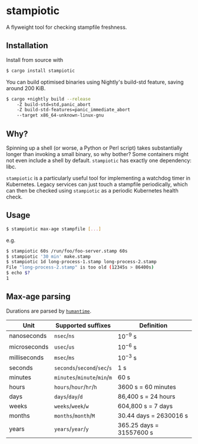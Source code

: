 # stampiotic

A flyweight tool for checking stampfile freshness.

## Installation

Install from source with

```bash
$ cargo install stampiotic
```

You can build optimised binaries using Nightly's build-std feature, saving
around 200&nbsp;KiB.

```bash
$ cargo +nightly build --release
    -Z build-std=std,panic_abort
    -Z build-std-features=panic_immediate_abort
    --target x86_64-unknown-linux-gnu
```

## Why?

Spinning up a shell (or worse, a Python or Perl script) takes substantially
longer than invoking a small binary, so why bother? Some containers might not
even include a shell by default. `stampiotic` has exactly one dependency: libc.

`stampiotic` is a particularly useful tool for implementing a watchdog timer in
Kubernetes. Legacy services can just touch a stampfile periodically, which can
then be checked using `stampiotic` as a periodic Kubernetes health check.

## Usage

```bash
$ stampiotic max-age stampfile [...]
```

e.g.

```bash
$ stampiotic 60s /run/foo/foo-server.stamp 60s
$ stampiotic '30 min' make.stamp
$ stampiotic 1d long-process-1.stamp long-process-2.stamp
File "long-process-2.stamp" is too old (12345s > 86400s)
$ echo $?
1
```

## Max-age parsing

Durations are parsed by [`humantime`](https://crates.io/crates/humantime).

| Unit         | Supported suffixes           | Definition                    |
|--------------|------------------------------|-------------------------------|
| nanoseconds  | `nsec`/`ns`                  | 10<sup>−9</sup>&nbsp;s        |
| microseconds | `usec`/`us`                  | 10<sup>−6</sup>&nbsp;s        |
| milliseconds | `msec`/`ms`                  | 10<sup>−3</sup>&nbsp;s        |
| seconds      | `seconds`/`second`/`sec`/`s` | 1&nbsp;s                      |
| minutes      | `minutes`/`minute`/`min`/`m` | 60&nbsp;s                     |
| hours        | `hours`/`hour`/`hr`/`h`      | 3600&nbsp;s = 60&nbsp;minutes |
| days         | `days`/`day`/`d`             | 86,400&nbsp;s = 24&nbsp;hours |
| weeks        | `weeks`/`week`/`w`           | 604,800&nbsp;s = 7&nbsp;days  |
| months       | `months`/`month`/`M`         | 30.44 days = 2630016&nbsp;s   |
| years        | `years`/`year`/`y`           | 365.25 days = 31557600&nbsp;s |

